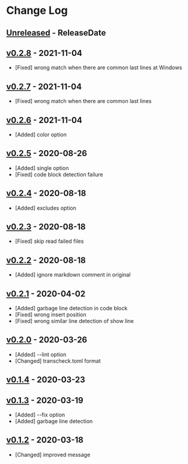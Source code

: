 # Change Log

## [Unreleased](https://github.com/dalance/mdbook-transcheck/compare/v0.2.8...Unreleased) - ReleaseDate

## [v0.2.8](https://github.com/dalance/mdbook-transcheck/compare/v0.2.7...v0.2.8) - 2021-11-04

* [Fixed] wrong match when there are common last lines at Windows

## [v0.2.7](https://github.com/dalance/mdbook-transcheck/compare/v0.2.6...v0.2.7) - 2021-11-04

* [Fixed] wrong match when there are common last lines

## [v0.2.6](https://github.com/dalance/mdbook-transcheck/compare/v0.2.5...v0.2.6) - 2021-11-04

* [Added] color option

## [v0.2.5](https://github.com/dalance/mdbook-transcheck/compare/v0.2.4...v0.2.5) - 2020-08-26

* [Added] single option
* [Fixed] code block detection failure

## [v0.2.4](https://github.com/dalance/mdbook-transcheck/compare/v0.2.3...v0.2.4) - 2020-08-18

* [Added] excludes option

## [v0.2.3](https://github.com/dalance/mdbook-transcheck/compare/v0.2.2...v0.2.3) - 2020-08-18

* [Fixed] skip read failed files

## [v0.2.2](https://github.com/dalance/mdbook-transcheck/compare/v0.2.1...v0.2.2) - 2020-08-18

* [Added] ignore markdown comment in original

## [v0.2.1](https://github.com/dalance/mdbook-transcheck/compare/v0.2.0...v0.2.1) - 2020-04-02

* [Added] garbage line detection in code block
* [Fixed] wrong insert position
* [Fixed] wrong similar line detection of show line

## [v0.2.0](https://github.com/dalance/mdbook-transcheck/compare/v0.1.4...v0.2.0) - 2020-03-26

* [Added] --lint option
* [Changed] transcheck.toml format

## [v0.1.4](https://github.com/dalance/mdbook-transcheck/compare/v0.1.3...v0.1.4) - 2020-03-23

## [v0.1.3](https://github.com/dalance/mdbook-transcheck/compare/v0.1.2...v0.1.3) - 2020-03-19

* [Added] --fix option
* [Added] garbage line detection

## [v0.1.2](https://github.com/dalance/mdbook-transcheck/compare/v0.1.1...v0.1.2) - 2020-03-18

* [Changed] improved message
